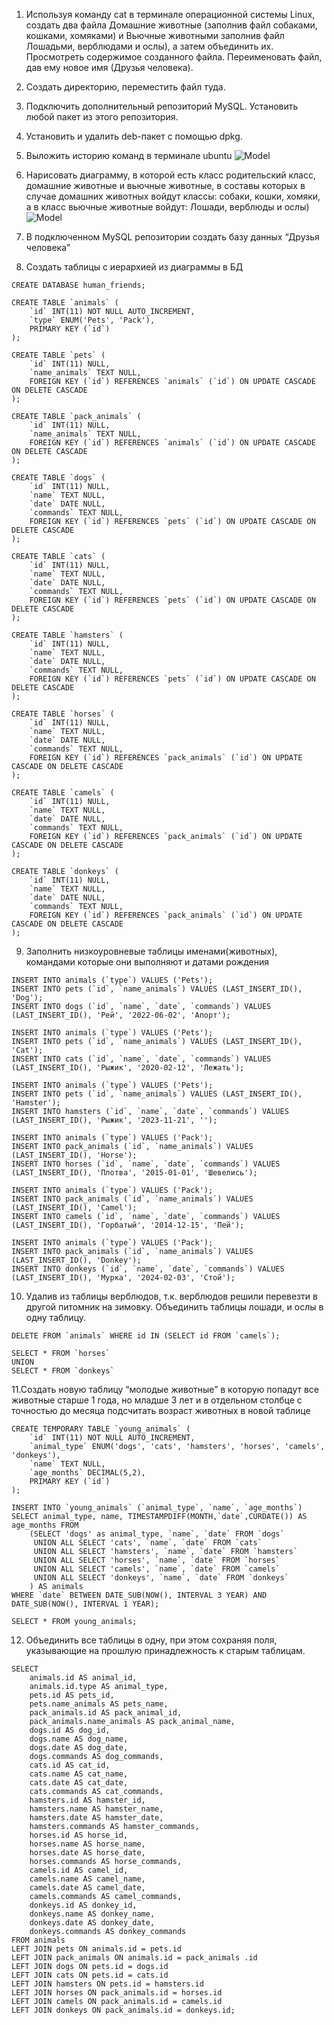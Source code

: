 1. Используя команду cat в терминале операционной системы Linux, создать
два файла Домашние животные (заполнив файл собаками, кошками,
хомяками) и Вьючные животными заполнив файл Лошадьми, верблюдами и
ослы), а затем объединить их. Просмотреть содержимое созданного файла.
Переименовать файл, дав ему новое имя (Друзья человека).
2. Создать директорию, переместить файл туда.
3. Подключить дополнительный репозиторий MySQL. Установить любой пакет
из этого репозитория.
4. Установить и удалить deb-пакет с помощью dpkg.
5. Выложить историю команд в терминале ubuntu
![Model](https://github.com/MuratovEdem/Final_Control_Geek_Brains/blob/main/CommandHistory.png)

6. Нарисовать диаграмму, в которой есть класс родительский класс, домашние
животные и вьючные животные, в составы которых в случае домашних
животных войдут классы: собаки, кошки, хомяки, а в класс вьючные животные
войдут: Лошади, верблюды и ослы)
![Model](https://github.com/MuratovEdem/Final_Control_Geek_Brains/blob/main/Diagram.png)

7. В подключенном MySQL репозитории создать базу данных “Друзья
человека”
8. Создать таблицы с иерархией из диаграммы в БД

~~~
CREATE DATABASE human_friends;

CREATE TABLE `animals` (
	`id` INT(11) NOT NULL AUTO_INCREMENT,
	`type` ENUM('Pets', 'Pack'),
	PRIMARY KEY (`id`)
);

CREATE TABLE `pets` (
	`id` INT(11) NULL,
	`name_animals` TEXT NULL,
	FOREIGN KEY (`id`) REFERENCES `animals` (`id`) ON UPDATE CASCADE ON DELETE CASCADE
);

CREATE TABLE `pack_animals` (
	`id` INT(11) NULL,
	`name_animals` TEXT NULL,
	FOREIGN KEY (`id`) REFERENCES `animals` (`id`) ON UPDATE CASCADE ON DELETE CASCADE
);

CREATE TABLE `dogs` (
	`id` INT(11) NULL,
	`name` TEXT NULL,
	`date` DATE NULL,
	`commands` TEXT NULL,
	FOREIGN KEY (`id`) REFERENCES `pets` (`id`) ON UPDATE CASCADE ON DELETE CASCADE
);

CREATE TABLE `cats` (
	`id` INT(11) NULL,
	`name` TEXT NULL,
	`date` DATE NULL,
	`commands` TEXT NULL,
	FOREIGN KEY (`id`) REFERENCES `pets` (`id`) ON UPDATE CASCADE ON DELETE CASCADE
);

CREATE TABLE `hamsters` (
	`id` INT(11) NULL,
	`name` TEXT NULL,
	`date` DATE NULL,
	`commands` TEXT NULL,
	FOREIGN KEY (`id`) REFERENCES `pets` (`id`) ON UPDATE CASCADE ON DELETE CASCADE
);

CREATE TABLE `horses` (
	`id` INT(11) NULL,
	`name` TEXT NULL,
	`date` DATE NULL,
	`commands` TEXT NULL,
	FOREIGN KEY (`id`) REFERENCES `pack_animals` (`id`) ON UPDATE CASCADE ON DELETE CASCADE
);

CREATE TABLE `camels` (
	`id` INT(11) NULL,
	`name` TEXT NULL,
	`date` DATE NULL,
	`commands` TEXT NULL,
	FOREIGN KEY (`id`) REFERENCES `pack_animals` (`id`) ON UPDATE CASCADE ON DELETE CASCADE
);

CREATE TABLE `donkeys` (
	`id` INT(11) NULL,
	`name` TEXT NULL,
	`date` DATE NULL,
	`commands` TEXT NULL,
	FOREIGN KEY (`id`) REFERENCES `pack_animals` (`id`) ON UPDATE CASCADE ON DELETE CASCADE
);
~~~

9. Заполнить низкоуровневые таблицы именами(животных), командами
которые они выполняют и датами рождения

~~~
INSERT INTO animals (`type`) VALUES ('Pets');
INSERT INTO pets (`id`, `name_animals`) VALUES (LAST_INSERT_ID(), 'Dog');
INSERT INTO dogs (`id`, `name`, `date`, `commands`) VALUES (LAST_INSERT_ID(), 'Рей', '2022-06-02', 'Апорт');

INSERT INTO animals (`type`) VALUES ('Pets');
INSERT INTO pets (`id`, `name_animals`) VALUES (LAST_INSERT_ID(), 'Cat');
INSERT INTO cats (`id`, `name`, `date`, `commands`) VALUES (LAST_INSERT_ID(), 'Рыжик', '2020-02-12', 'Лежать');

INSERT INTO animals (`type`) VALUES ('Pets');
INSERT INTO pets (`id`, `name_animals`) VALUES (LAST_INSERT_ID(), 'Hamster');
INSERT INTO hamsters (`id`, `name`, `date`, `commands`) VALUES (LAST_INSERT_ID(), 'Рыжик', '2023-11-21', '');

INSERT INTO animals (`type`) VALUES ('Pack');
INSERT INTO pack_animals (`id`, `name_animals`) VALUES (LAST_INSERT_ID(), 'Horse');
INSERT INTO horses (`id`, `name`, `date`, `commands`) VALUES (LAST_INSERT_ID(), 'Плотва', '2015-01-01', 'Шевелись');

INSERT INTO animals (`type`) VALUES ('Pack');
INSERT INTO pack_animals (`id`, `name_animals`) VALUES (LAST_INSERT_ID(), 'Camel');
INSERT INTO camels (`id`, `name`, `date`, `commands`) VALUES (LAST_INSERT_ID(), 'Горбатый', '2014-12-15', 'Пей');

INSERT INTO animals (`type`) VALUES ('Pack');
INSERT INTO pack_animals (`id`, `name_animals`) VALUES (LAST_INSERT_ID(), 'Donkey');
INSERT INTO donkeys (`id`, `name`, `date`, `commands`) VALUES (LAST_INSERT_ID(), 'Мурка', '2024-02-03', 'Стой');
~~~

10. Удалив из таблицы верблюдов, т.к. верблюдов решили перевезти в другой
питомник на зимовку. Объединить таблицы лошади, и ослы в одну таблицу.

~~~
DELETE FROM `animals` WHERE id IN (SELECT id FROM `camels`);

SELECT * FROM `horses`
UNION
SELECT * FROM `donkeys`
~~~

11.Создать новую таблицу “молодые животные” в которую попадут все
животные старше 1 года, но младше 3 лет и в отдельном столбце с точностью
до месяца подсчитать возраст животных в новой таблице

~~~
CREATE TEMPORARY TABLE `young_animals` (
	`id` INT(11) NOT NULL AUTO_INCREMENT,
	`animal_type` ENUM('dogs', 'cats', 'hamsters', 'horses', 'camels', 'donkeys'),
	`name` TEXT NULL,
	`age_months` DECIMAL(5,2),
	PRIMARY KEY (`id`)
);

INSERT INTO `young_animals` (`animal_type`, `name`, `age_months`)
SELECT animal_type, name, TIMESTAMPDIFF(MONTH,`date`,CURDATE()) AS age_months FROM 
    (SELECT 'dogs' as animal_type, `name`, `date` FROM `dogs`
     UNION ALL SELECT 'cats', `name`, `date` FROM `cats`
     UNION ALL SELECT 'hamsters', `name`, `date` FROM `hamsters`
     UNION ALL SELECT 'horses', `name`, `date` FROM `horses`
     UNION ALL SELECT 'camels', `name`, `date` FROM `camels`
     UNION ALL SELECT 'donkeys', `name`, `date` FROM `donkeys`
    ) AS animals
WHERE `date` BETWEEN DATE_SUB(NOW(), INTERVAL 3 YEAR) AND DATE_SUB(NOW(), INTERVAL 1 YEAR);

SELECT * FROM young_animals;
~~~

12. Объединить все таблицы в одну, при этом сохраняя поля, указывающие на
прошлую принадлежность к старым таблицам.

~~~
SELECT 
    animals.id AS animal_id,
    animals.id.type AS animal_type,
    pets.id AS pets_id,
    pets.name_animals AS pets_name,
    pack_animals.id AS pack_animal_id,
    pack_animals.name_animals AS pack_animal_name,
    dogs.id AS dog_id,
    dogs.name AS dog_name,
    dogs.date AS dog_date,
    dogs.commands AS dog_commands,
    cats.id AS cat_id,
    cats.name AS cat_name,
    cats.date AS cat_date,
    cats.commands AS cat_commands,
    hamsters.id AS hamster_id,
    hamsters.name AS hamster_name,
    hamsters.date AS hamster_date,
    hamsters.commands AS hamster_commands,
    horses.id AS horse_id,
    horses.name AS horse_name,
    horses.date AS horse_date,
    horses.commands AS horse_commands,
    camels.id AS camel_id,
    camels.name AS camel_name,
    camels.date AS camel_date,
    camels.commands AS camel_commands,
    donkeys.id AS donkey_id,
    donkeys.name AS donkey_name,
    donkeys.date AS donkey_date,
    donkeys.commands AS donkey_commands
FROM animals
LEFT JOIN pets ON animals.id = pets.id
LEFT JOIN pack_animals ON animals.id = pack_animals .id
LEFT JOIN dogs ON pets.id = dogs.id
LEFT JOIN cats ON pets.id = cats.id
LEFT JOIN hamsters ON pets.id = hamsters.id
LEFT JOIN horses ON pack_animals.id = horses.id
LEFT JOIN camels ON pack_animals.id = camels.id
LEFT JOIN donkeys ON pack_animals.id = donkeys.id;
~~~
